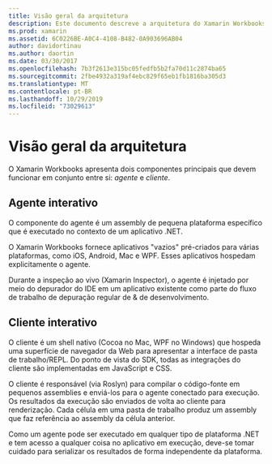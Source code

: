```yaml
---
title: Visão geral da arquitetura
description: Este documento descreve a arquitetura do Xamarin Workbooks, examinando como o agente interativo e o cliente interativo trabalham juntos.
ms.prod: xamarin
ms.assetid: 6C0226BE-A0C4-4108-B482-0A903696AB04
author: davidortinau
ms.author: daortin
ms.date: 03/30/2017
ms.openlocfilehash: 7b3f2613e315bc05fedfb5b2fa70d11c2874ba65
ms.sourcegitcommit: 2fbe4932a319af4ebc829f65eb1fb1816ba305d3
ms.translationtype: MT
ms.contentlocale: pt-BR
ms.lasthandoff: 10/29/2019
ms.locfileid: "73029613"
---
```

# <a name="architecture-overview"></a>Visão geral da arquitetura

O Xamarin Workbooks apresenta dois componentes principais que devem funcionar em conjunto entre si: _agente_ e _cliente_.

## <a name="interactive-agent"></a>Agente interativo

O componente do agente é um assembly de pequena plataforma específico que é executado no contexto de um aplicativo .NET.

O Xamarin Workbooks fornece aplicativos "vazios" pré-criados para várias plataformas, como iOS, Android, Mac e WPF. Esses aplicativos hospedam explicitamente o agente.

Durante a inspeção ao vivo (Xamarin Inspector), o agente é injetado por meio do depurador do IDE em um aplicativo existente como parte do fluxo de trabalho de depuração regular de & de desenvolvimento.

## <a name="interactive-client"></a>Cliente interativo

O cliente é um shell nativo (Cocoa no Mac, WPF no Windows) que hospeda uma superfície de navegador da Web para apresentar a interface de pasta de trabalho/REPL. Do ponto de vista do SDK, todas as integrações do cliente são implementadas em JavaScript e CSS.

O cliente é responsável (via Roslyn) para compilar o código-fonte em pequenos assemblies e enviá-los para o agente conectado para execução. Os resultados da execução são enviados de volta ao cliente para renderização. Cada célula em uma pasta de trabalho produz um assembly que faz referência ao assembly da célula anterior.

Como um agente pode ser executado em qualquer tipo de plataforma .NET e tem acesso a qualquer coisa no aplicativo em execução, deve-se tomar cuidado para serializar os resultados de forma independente da plataforma.
